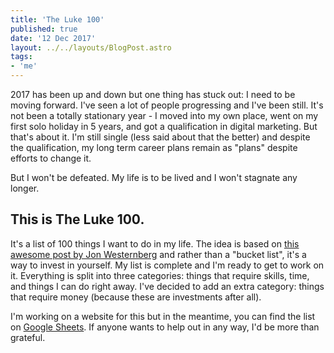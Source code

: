 ```yaml
---
title: 'The Luke 100'
published: true
date: '12 Dec 2017'
layout: ../../layouts/BlogPost.astro
tags:
- 'me'
---
```


2017 has been up and down but one thing has stuck out: I need to be moving forward. I've seen a lot of people progressing and I've been still. It's not been a totally stationary year - I moved into my own place, went on my first solo holiday in 5 years, and got a qualification in digital marketing. But that's about it. I'm still single (less said about that the better) and despite the qualification, my long term career plans remain as "plans" despite efforts to change it.

But I won't be defeated. My life is to be lived and I won't stagnate any longer.

## This is The Luke 100.

It's a list of 100 things I want to do in my life. The idea is based on [this awesome post by Jon Westernberg](https://observer.com/2016/02/how-to-invest-in-yourself/) and rather than a "bucket list", it's a way to invest in yourself. My list is complete and I'm ready to get to work on it. Everything is split into three categories: things that require skills, time, and things I can do right away. I've decided to add an extra category: things that require money (because these are investments after all).

I'm working on a website for this but in the meantime, you can find the list on [Google Sheets](https://docs.google.com/spreadsheets/d/1PrJ6Xe9bisJD9phiwR1O7hSbZCaIaa9Qs4jh50Fqvj4/edit?usp=sharing). If anyone wants to help out in any way, I'd be more than grateful.